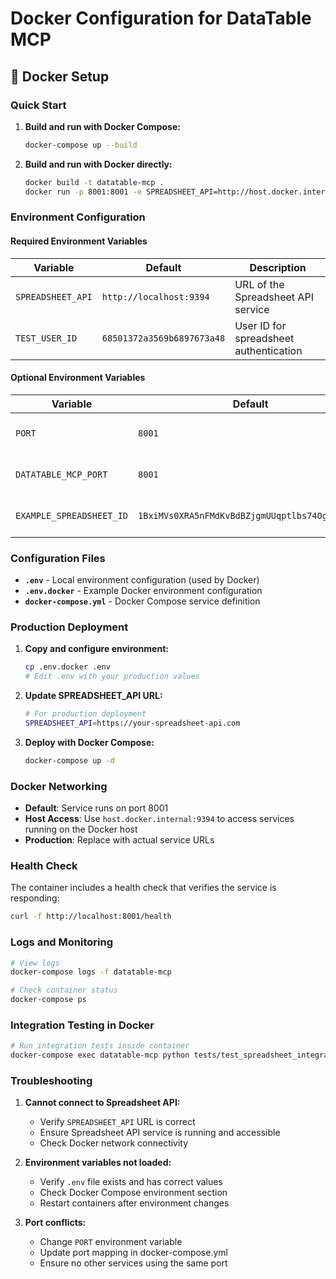 # Docker Configuration for DataTable MCP

## 🐳 Docker Setup

### Quick Start

1. **Build and run with Docker Compose:**
   ```bash
   docker-compose up --build
   ```

2. **Build and run with Docker directly:**
   ```bash
   docker build -t datatable-mcp .
   docker run -p 8001:8001 -e SPREADSHEET_API=http://host.docker.internal:9394 datatable-mcp
   ```

### Environment Configuration

#### Required Environment Variables

| Variable | Default | Description |
|----------|---------|-------------|
| `SPREADSHEET_API` | `http://localhost:9394` | URL of the Spreadsheet API service |
| `TEST_USER_ID` | `68501372a3569b6897673a48` | User ID for spreadsheet authentication |

#### Optional Environment Variables

| Variable | Default | Description |
|----------|---------|-------------|
| `PORT` | `8001` | Port for the DataTable MCP service |
| `DATATABLE_MCP_PORT` | `8001` | Alternative port configuration |
| `EXAMPLE_SPREADSHEET_ID` | `1BxiMVs0XRA5nFMdKvBdBZjgmUUqptlbs74OgvE2upms` | Test spreadsheet ID |

### Configuration Files

- **`.env`** - Local environment configuration (used by Docker)
- **`.env.docker`** - Example Docker environment configuration
- **`docker-compose.yml`** - Docker Compose service definition

### Production Deployment

1. **Copy and configure environment:**
   ```bash
   cp .env.docker .env
   # Edit .env with your production values
   ```

2. **Update SPREADSHEET_API URL:**
   ```bash
   # For production deployment
   SPREADSHEET_API=https://your-spreadsheet-api.com
   ```

3. **Deploy with Docker Compose:**
   ```bash
   docker-compose up -d
   ```

### Docker Networking

- **Default**: Service runs on port 8001
- **Host Access**: Use `host.docker.internal:9394` to access services running on the Docker host
- **Production**: Replace with actual service URLs

### Health Check

The container includes a health check that verifies the service is responding:
```bash
curl -f http://localhost:8001/health
```

### Logs and Monitoring

```bash
# View logs
docker-compose logs -f datatable-mcp

# Check container status
docker-compose ps
```

### Integration Testing in Docker

```bash
# Run integration tests inside container
docker-compose exec datatable-mcp python tests/test_spreadsheet_integration.py
```

### Troubleshooting

1. **Cannot connect to Spreadsheet API:**
   - Verify `SPREADSHEET_API` URL is correct
   - Ensure Spreadsheet API service is running and accessible
   - Check Docker network connectivity

2. **Environment variables not loaded:**
   - Verify `.env` file exists and has correct values
   - Check Docker Compose environment section
   - Restart containers after environment changes

3. **Port conflicts:**
   - Change `PORT` environment variable
   - Update port mapping in docker-compose.yml
   - Ensure no other services using the same port